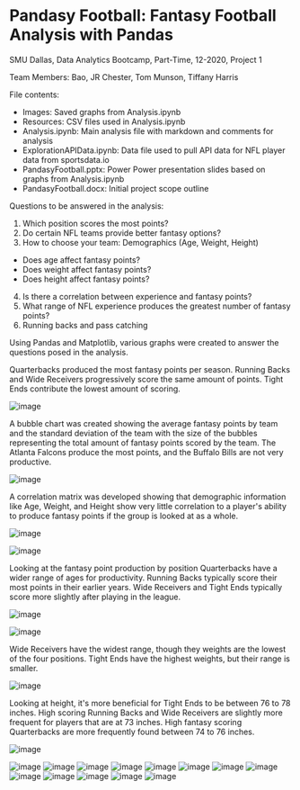 # Pandasy Football: Fantasy Football Analysis with Pandas
SMU Dallas, Data Analytics Bootcamp, Part-Time, 12-2020, Project 1

Team Members: Bao, JR Chester, Tom Munson, Tiffany Harris

File contents:
* Images: Saved graphs from Analysis.ipynb
* Resources: CSV files used in Analysis.ipynb
* Analysis.ipynb: Main analysis file with markdown and comments for analysis
* ExplorationAPIData.ipynb: Data file used to pull API data for NFL player data from sportsdata.io
* PandasyFootball.pptx: Power Power presentation slides based on graphs from Analysis.ipynb
* PandasyFootball.docx: Initial project scope outline

Questions to be answered in the analysis:
1. Which position scores the most points?
2. Do certain NFL teams provide better fantasy options?
3. How to choose your team: Demographics (Age, Weight, Height)
* Does age affect fantasy points?
* Does weight affect fantasy points?
* Does height affect fantasy points?
4. Is there a correlation between experience and fantasy points?
5. What range of NFL experience produces the greatest number of fantasy points?
6. Running backs and pass catching

Using Pandas and Matplotlib, various graphs were created to answer the questions posed in the analysis.

Quarterbacks produced the most fantasy points per season. Running Backs and Wide Receivers progressively score the same amount of points. Tight Ends contribute the lowest amount of scoring.

![image](https://user-images.githubusercontent.com/74734539/127741682-0901f8d8-050b-422c-8740-00fa96aedc28.png)

A bubble chart was created showing the average fantasy points by team and the standard deviation of the team with the size of the bubbles representing the total amount of fantasy points scored by the team. The Atlanta Falcons produce the most points, and the Buffalo Bills are not very productive.

![image](https://user-images.githubusercontent.com/74734539/127741674-0e77735a-fde7-4882-a254-dd8611491338.png)

A correlation matrix was developed showing that demographic information like Age, Weight, and Height show very little correlation to a player's ability to produce fantasy points if the group is looked at as a whole.

![image](https://user-images.githubusercontent.com/74734539/127741497-e886da67-4836-4e18-b666-cd9cf3840c70.png)

![image](https://user-images.githubusercontent.com/74734539/127741499-8264bc97-3c93-42d6-a16e-0a7d521e4619.png)

Looking at the fantasy point production by position Quarterbacks have a wider range of ages for productivity. Running Backs typically score their most points in their earlier years. Wide Receivers and Tight Ends typically score more slightly after playing in the league.

![image](https://user-images.githubusercontent.com/74734539/127741503-96cdb73f-06ef-491d-982c-081d5fe4ba38.png)

![image](https://user-images.githubusercontent.com/74734539/127741505-a0dd450b-4d70-49e0-82bd-0b1893f8df8b.png)

Wide Receivers have the widest range, though they weights are the lowest of the four positions. Tight Ends have the highest weights, but their range is smaller.

![image](https://user-images.githubusercontent.com/74734539/127741512-5c518496-7cb2-47a5-8688-493721e713e9.png)

Looking at height, it's more beneficial for Tight Ends to be between 76 to 78 inches. High scoring Running Backs and Wide Receivers are slightly more frequent for players that are at 73 inches. High fantasy scoring Quarterbacks are more frequently found between 74 to 76 inches.

![image](https://user-images.githubusercontent.com/74734539/127741520-29bceba1-bb71-476e-8055-d09391799f50.png)

![image](https://user-images.githubusercontent.com/74734539/127741531-249a49dd-aa2b-4c0e-adba-5a9ff9a96d62.png)
![image](https://user-images.githubusercontent.com/74734539/127741534-b3df4397-7718-451e-968c-8b9d0c011477.png)
![image](https://user-images.githubusercontent.com/74734539/127741536-029b4f34-ae86-4280-9998-2e6f440ce4c1.png)
![image](https://user-images.githubusercontent.com/74734539/127741540-24e25d3a-5830-484d-aeba-475a31654c7f.png)
![image](https://user-images.githubusercontent.com/74734539/127741548-9c778afe-44f4-4da8-810a-64f1f305c120.png)
![image](https://user-images.githubusercontent.com/74734539/127741550-2bb956cb-b592-4465-a056-a488cd03fac3.png)
![image](https://user-images.githubusercontent.com/74734539/127741555-f887bd08-4df4-41f6-8076-a2c47c00abd3.png)
![image](https://user-images.githubusercontent.com/74734539/127741561-96e9d68c-d574-4269-977c-28f19bbc1174.png)
![image](https://user-images.githubusercontent.com/74734539/127741571-7b2c88cf-e870-4d7b-87e1-b48773e93765.png)
![image](https://user-images.githubusercontent.com/74734539/127741572-1ede2b74-2bdc-4fe6-933c-2846bb23e4e1.png)
![image](https://user-images.githubusercontent.com/74734539/127741573-42a5a855-af78-4798-b188-38db5ea77202.png)
![image](https://user-images.githubusercontent.com/74734539/127741577-1227b2c9-095a-42ce-847a-34e6907b26c0.png)
![image](https://user-images.githubusercontent.com/74734539/127741584-4c8834f4-6778-4bc2-8a62-bd689703064a.png)

